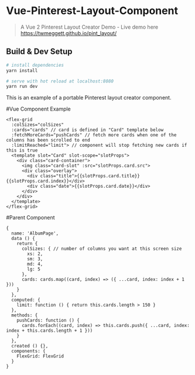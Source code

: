 # Vue-Pinterest-Layout-Component

> A Vue 2 Pinterest Layout Creator Demo -
Live demo here https://twmeggett.github.io/pint_layout/

## Build & Dev Setup

``` bash
# install dependencies
yarn install

# serve with hot reload at localhost:8080
yarn run dev
```

This is an example of a portable Pinterest layout creator component.

#Vue Component Example
```
<flex-grid
  :colSizes="colSizes"
  :cards="cards" // card is defined in "Card" template below
  :fetchMoreCards="pushCards" // fetch more cards when one of the columns has been scrolled to end
  :limitReached="limit"> // component will stop fetching new cards if this is true
  <template slot="Card" slot-scope="slotProps">
    <div class="card-container">
      <img class="card-slot" :src="slotProps.card.src">
      <div class="overlay">
        <div class="title">{{slotProps.card.title}} {{slotProps.card.index}}</div>
        <div class="date">{{slotProps.card.date}}</div>
      </div>
    </div>
  </template>
</flex-grid>
```

#Parent Component
```
{
  name: 'AlbumPage',
  data () {
    return {
      colSizes: { // number of columns you want at this screen size 
        xs: 2,
        sm: 3,
        md: 4,
        lg: 5
      },
      cards: cards.map((card, index) => ({ ...card, index: index + 1 }))
    }
  },
  computed: {
    limit: function () { return this.cards.length > 150 }
  },
  methods: {
    pushCards: function () {
      cards.forEach((card, index) => this.cards.push({ ...card, index: index + this.cards.length + 1 }))
    }
  },
  created () {},
  components: {
    FlexGrid: FlexGrid
  }
}

```
